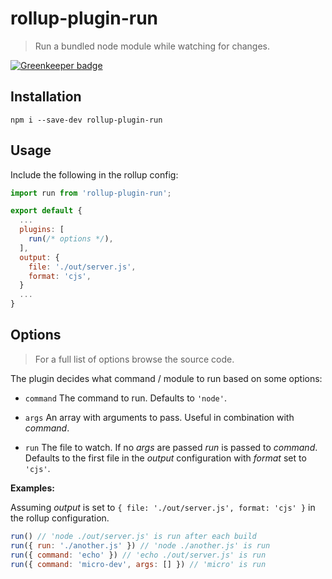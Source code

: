 # rollup-plugin-run

> Run a bundled node module while watching for changes.

[![Greenkeeper badge](https://badges.greenkeeper.io/ls-age/rollup-plugin-run.svg)](https://greenkeeper.io/)

## Installation

```
npm i --save-dev rollup-plugin-run
```

## Usage

Include the following in the rollup config:

```javascript
import run from 'rollup-plugin-run';

export default {
  ...
  plugins: [
    run(/* options */),
  ],
  output: {
    file: './out/server.js',
    format: 'cjs',
  }
  ...
}
```

## Options

> For a full list of options browse the source code.

The plugin decides what command / module to run based on some options:

- `command` The command to run. Defaults to `'node'`.
- `args` An array with arguments to pass. Useful in combination with *command*.

- `run` The file to watch. If no *args* are passed *run* is passed to *command*. Defaults to the first file in the *output* configuration with *format* set to `'cjs'`.

**Examples:**

Assuming *output* is set to `{ file: './out/server.js', format: 'cjs' }` in the rollup configuration.

```javascript
run() // 'node ./out/server.js' is run after each build
run({ run: './another.js' }) // 'node ./another.js' is run
run({ command: 'echo' }) // 'echo ./out/server.js' is run
run({ command: 'micro-dev', args: [] }) // 'micro' is run
```

